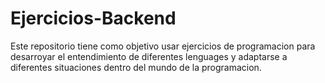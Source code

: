 # Ejercicios-Backend
Este repositorio tiene como objetivo usar ejercicios de programacion para desarroyar el entendimiento de diferentes lenguages y adaptarse a diferentes situaciones dentro del mundo de la programacion. 
